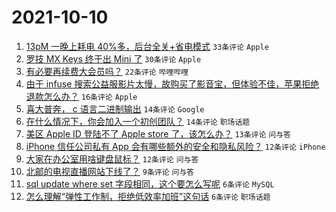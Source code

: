 # 2021-10-10

1. [13pM 一晚上耗电 40%多，后台全关+省电模式](https://www.v2ex.com/t/806801) `33条评论` `Apple`
1. [罗技 MX Keys 终于出 Mini 了](https://www.v2ex.com/t/806799) `30条评论` `Apple`
1. [有必要再续费大会员吗？](https://www.v2ex.com/t/806822) `22条评论` `哔哩哔哩`
1. [由于 infuse 搜索公益服影片太慢，故购买了影音宝，但体验不佳，苹果拒绝退款怎么办？](https://www.v2ex.com/t/806819) `16条评论` `Apple`
1. [喜大普奔， c 语言二进制输出](https://www.v2ex.com/t/806816) `14条评论` `Google`
1. [在什么情况下，你会加入一个初创团队？](https://www.v2ex.com/t/806815) `14条评论` `职场话题`
1. [美区 Apple ID 登陆不了 Apple store 了，该怎么办？](https://www.v2ex.com/t/806798) `13条评论` `问与答`
1. [iPhone 信任公司私有 App 会有哪些额外的安全和隐私风险？](https://www.v2ex.com/t/806820) `12条评论` `iPhone`
1. [大家在办公室用啥键盘鼠标？](https://www.v2ex.com/t/806808) `12条评论` `问与答`
1. [北邮的电视直播网站下线了？](https://www.v2ex.com/t/806814) `9条评论` `问与答`
1. [sql update where set 字段相同，这个要怎么写呢](https://www.v2ex.com/t/806833) `6条评论` `MySQL`
1. [怎么理解“弹性工作制，拒绝低效率加班”这句话](https://www.v2ex.com/t/806831) `6条评论` `职场话题`
